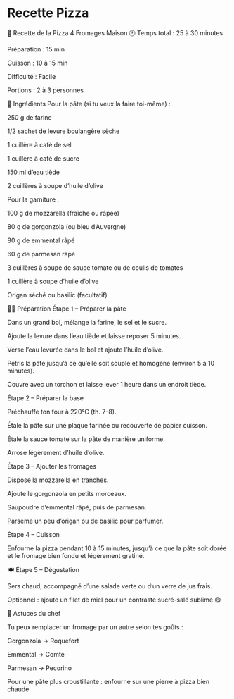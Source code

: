 # Recette Pizza 
🍕 Recette de la Pizza 4 Fromages Maison
🕐 Temps total : 25 à 30 minutes

Préparation : 15 min

Cuisson : 10 à 15 min

Difficulté : Facile

Portions : 2 à 3 personnes

🧂 Ingrédients
Pour la pâte (si tu veux la faire toi-même) :

250 g de farine

1/2 sachet de levure boulangère sèche

1 cuillère à café de sel

1 cuillère à café de sucre

150 ml d’eau tiède

2 cuillères à soupe d’huile d’olive

Pour la garniture :

100 g de mozzarella (fraîche ou râpée)

80 g de gorgonzola (ou bleu d’Auvergne)

80 g de emmental râpé

60 g de parmesan râpé

3 cuillères à soupe de sauce tomate ou de coulis de tomates

1 cuillère à soupe d’huile d’olive

Origan séché ou basilic (facultatif)

👨‍🍳 Préparation
Étape 1 – Préparer la pâte

Dans un grand bol, mélange la farine, le sel et le sucre.

Ajoute la levure dans l’eau tiède et laisse reposer 5 minutes.

Verse l’eau levurée dans le bol et ajoute l’huile d’olive.

Pétris la pâte jusqu’à ce qu’elle soit souple et homogène (environ 5 à 10 minutes).

Couvre avec un torchon et laisse lever 1 heure dans un endroit tiède.

Étape 2 – Préparer la base

Préchauffe ton four à 220°C (th. 7-8).

Étale la pâte sur une plaque farinée ou recouverte de papier cuisson.

Étale la sauce tomate sur la pâte de manière uniforme.

Arrose légèrement d’huile d’olive.

Étape 3 – Ajouter les fromages

Dispose la mozzarella en tranches.

Ajoute le gorgonzola en petits morceaux.

Saupoudre d’emmental râpé, puis de parmesan.

Parseme un peu d’origan ou de basilic pour parfumer.

Étape 4 – Cuisson

Enfourne la pizza pendant 10 à 15 minutes, jusqu’à ce que la pâte soit dorée et le fromage bien fondu et légèrement gratiné.

🍽️ Étape 5 – Dégustation

Sers chaud, accompagné d’une salade verte ou d’un verre de jus frais.

Optionnel : ajoute un filet de miel pour un contraste sucré-salé sublime 😋

🧀 Astuces du chef

Tu peux remplacer un fromage par un autre selon tes goûts :

Gorgonzola → Roquefort

Emmental → Comté

Parmesan → Pecorino

Pour une pâte plus croustillante : enfourne sur une pierre à pizza bien chaude


